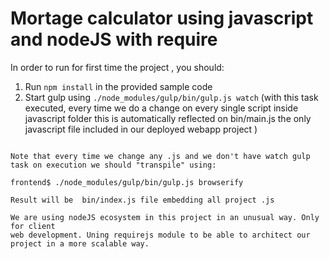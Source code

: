 Mortage calculator using javascript and nodeJS with require
==================================================

In order to run for first time the project , you should:

1. Run `npm install` in the provided sample code
2. Start gulp using `./node_modules/gulp/bin/gulp.js watch` (with this task executed, every time we do a change on every single script inside javascript folder this is automatically reflected on bin/main.js the only javascript file included in our deployed webapp project )


```

Note that every time we change any .js and we don't have watch gulp task on execution we should "transpile" using:

frontend$ ./node_modules/gulp/bin/gulp.js browserify

Result will be  bin/index.js file embedding all project .js

We are using nodeJS ecosystem in this project in an unusual way. Only for client
web development. Uning requirejs module to be able to architect our project in a more scalable way.
